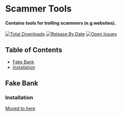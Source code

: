 # Scammer Tools
#### Contains tools for trolling scammers (e.g websites).

[![Total Downloads](https://img.shields.io/github/downloads/DeagoTheDoggo/Scammer-Tools/total)]()
[![Release By Date](https://img.shields.io/github/v/release/DeagoTheDoggo/Scammer-Tools)]()
[![Open Issues](https://img.shields.io/github/issues-raw/DeagoTheDoggo/Scammer-Tools)]()

## Table of Contents
* [Fake Bank](#fake-bank)
 * [Installation](#installation)

## Fake Bank
### Installation
[Moved to here](https://github.com/DeagoTheDoggo/Scammer-Tools/blob/master/Fake%20Bank/INSTALLATION.md)
